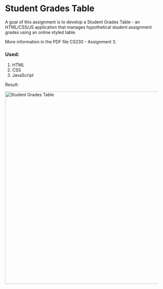 # Student Grades Table

A goal of this assignment is to develop a Student Grades Table - an HTML/CSS/JS application that manages hypothetical student assignment grades using an online styled table.

More information in the PDF file CS230 - Assignment 3.

### Used:
1. HTML
2. CSS
3. JavaScript


Result:

<img width="633" alt="Student Grades Table" src="https://github.com/tmshts/Web_Information_Processing/assets/74012536/853e6071-0df6-4bde-a3da-d390aaabea9d">